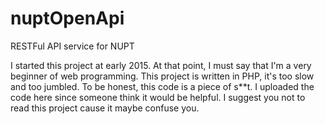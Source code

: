 # nuptOpenApi
RESTFul API service for NUPT

I started this project at early 2015. At that point, I must say that I'm a very beginner of web programming. This project is written in PHP, it's too slow and too jumbled. To be honest, this code is a piece of s\*\*t. I uploaded the code here since someone think it would be helpful. I suggest you not to read this project cause it maybe confuse you.
